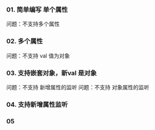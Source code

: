 ### 01. 简单编写 单个属性
问题：不支持多个属性
### 02. 多个属性
问题：不支持 val 值为对象

### 03. 支持嵌套对象，新val 是对象
问题：不支持 新增属性的监听
问题：不支持 对象属性的监听

### 04. 支持新增属性监听

### 05